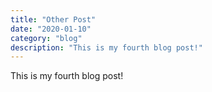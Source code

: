 ```yaml
---
title: "Other Post"
date: "2020-01-10"
category: "blog"
description: "This is my fourth blog post!"
---
```


This is my fourth blog post!

